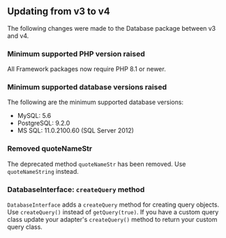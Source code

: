 ## Updating from v3 to v4

The following changes were made to the Database package between v3 and v4.

### Minimum supported PHP version raised

All Framework packages now require PHP 8.1 or newer.

### Minimum supported database versions raised

The following are the minimum supported database versions:

- MySQL: 5.6
- PostgreSQL: 9.2.0
- MS SQL: 11.0.2100.60 (SQL Server 2012)

### Removed quoteNameStr

The deprecated method `quoteNameStr` has been removed. Use `quoteNameString` instead.

### DatabaseInterface: `createQuery` method

`DatabaseInterface` adds a `createQuery` method for creating query objects. Use `createQuery()` instead of `getQuery(true)`.
If you have a custom query class update your adapter's `createQuery()` method to return your custom query class.
